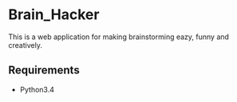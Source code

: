 # Brain_Hacker
This is a web application for making brainstorming eazy, funny and creatively.

## Requirements
* Python3.4
